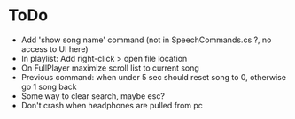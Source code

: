 # ToDo

+ Add 'show song name' command (not in SpeechCommands.cs ?, no access to UI here)
+ In playlist: Add right-click > open file location
+ On FullPlayer maximize scroll list to current song
+ Previous command: when under 5 sec should reset song to 0, otherwise go 1 song back
+ Some way to clear search, maybe esc?
+ Don't crash when headphones are pulled from pc